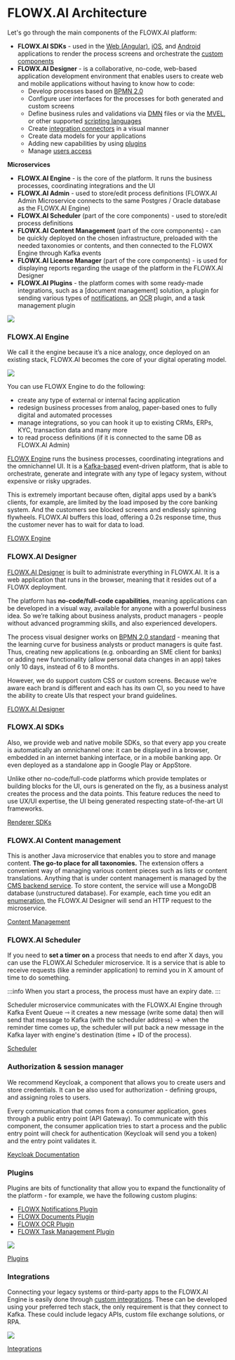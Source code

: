 # FLOWX.AI Architecture

Let's go through the main components of the FLOWX.AI platform:

* **FLOWX.AI SDKs** - used in the [Web (Angular)](../platform-deep-dive/core-components/renderer-sdks/angular-renderer.md), [iOS](../platform-deep-dive/core-components/renderer-sdks/ios-renderer.md), and [Android](../platform-deep-dive/core-components/renderer-sdks/android-renderer.md) applications to render the process screens and orchestrate the [custom components](../building-blocks/ui-designer/ui-component-types/root-components/custom.md)
* **FLOWX.AI Designer** - is a collaborative, no-code, web-based application development environment that enables users to create web and mobile applications without having to know how to code:
  * Develop processes based on [BPMN 2.0](./frameworks-and-standards/business-process-industry-standards/intro-to-bpmn)
  * Configure user interfaces for the processes for both generated and custom screens
  * Define business rules and validations via [DMN](./frameworks-and-standards/business-process-industry-standards/intro-to-dmn) files or via the [MVEL](./frameworks-and-standards/business-process-industry-standards/intro-to-mvel), or other supported [scripting languages](../building-blocks/supported-scripts)
  * Create [integration connectors](../platform-deep-dive/integrations) in a visual manner
  * Create data models for your applications
  * Adding new capabilities by using [plugins](../platform-deep-dive/plugins/plugins.md)
  * Manage [users access](../platform-deep-dive/user-roles-management/swimlanes.md)

**Microservices**

* **FLOWX.AI Engine** - is the core of the platform. It runs the business processes, coordinating integrations and the UI
* **FLOWX.AI Admin** - used to store/edit process definitions (FLOWX.AI Admin Microservice connects to the same Postgres / Oracle database as the FLOWX.AI Engine)
* **FLOWX.AI Scheduler** (part of the core components) - used to store/edit process definitions&#x20;
* **FLOWX.AI Content Management** (part of the core components) - can be quickly deployed on the chosen infrastructure, preloaded with the needed taxonomies or contents, and then connected to the FLOWX Engine through Kafka events
* **FLOWX.AI License Manager** (part of the core components) - is used for displaying reports regarding the usage of the platform in the FLOWX.AI Designer
* **FLOWX.AI Plugins** - the platform comes with some ready-made integrations, such as a [document management] solution, a plugin for sending various types of [notifications](../platform-deep-dive/plugins/custom-plugins/notifications-plugin/notifications-plugin.md), an [OCR](../platform-deep-dive/plugins/custom-plugins/ocr-plugin.md) plugin, and a task management plugin

![](https://s3.eu-west-1.amazonaws.com/docx.flowx.ai/3.1/architecture_diagram.png)

### FLOWX.AI Engine

We call it the engine because it’s a nice analogy, once deployed on an existing stack, FLOWX.AI becomes the core of your digital operating model.

![](https://s3.eu-west-1.amazonaws.com/docx.flowx.ai/3.1/engine_architecture.png)

You can use FLOWX Engine to do the following:

* create any type of external or internal facing application
* redesign business processes from analog, paper-based ones to fully digital and automated processes
* manage integrations, so you can hook it up to existing CRMs, ERPs, KYC, transaction data and many more
* to read process definitions (if it is connected to the same DB as FLOWX.AI Admin)

[FLOWX Engine](../platform-deep-dive/core-components/flowx-engine/flowx-engine.md) runs the business processes, coordinating integrations and the omnichannel UI. It is a [Kafka-based](./frameworks-and-standards/event-driven-architecture-frameworks/intro-to-kafka-concepts) event-driven platform, that is able to orchestrate, generate and integrate with any type of legacy system, without expensive or risky upgrades.&#x20;

This is extremely important because often, digital apps used by a bank’s clients, for example, are limited by the load imposed by the core banking system. And the customers see blocked screens and endlessly spinning flywheels. FLOWX.AI buffers this load, offering a 0.2s response time, thus the customer never has to wait for data to load.


[FLOWX Engine](../platform-deep-dive/core-components/flowx-engine/flowx-engine.md)


### FLOWX.AI Designer

[FLOWX.AI Designer](../flowx-designer/flowx-designer.md) is built to administrate everything in FLOWX.AI. It is a web application that runs in the browser, meaning that it resides out of a FLOWX deployment.

The platform has **no-code/full-code capabilities**, meaning applications can be developed in a visual way, available for anyone with a powerful business idea. So we’re talking about business analysts, product managers - people without advanced programming skills, and also experienced developers.

The process visual designer works on [BPMN 2.0 standard](../platform-overview/frameworks-and-standards/business-process-industry-standards/business-process-industry-standards.md) - meaning that the learning curve for business analysts or product managers is quite fast. Thus, creating new applications (e.g. onboarding an SME client for banks) or adding new functionality (allow personal data changes in an app) takes only 10 days, instead of 6 to 8 months.

However, we do support custom CSS or custom screens. Because we’re aware each brand is different and each has its own CI, so you need to have the ability to create UIs that respect your brand guidelines.


[FLOWX.AI Designer](../flowx-designer/flowx-designer.md)
 

### FLOWX.AI SDKs

Also, we provide web and native mobile SDKs, so that every app you create is automatically an omnichannel one: it can be displayed in a browser, embedded in an internet banking interface, or in a mobile banking app. Or even deployed as a standalone app in Google Play or AppStore.

Unlike other no-code/full-code platforms which provide templates or building blocks for the UI, ours is generated on the fly, as a business analyst creates the process and the data points. This feature reduces the need to use UX/UI expertise, the UI being generated respecting state-of-the-art UI frameworks.


[Renderer SDKs](../platform-deep-dive/core-components/renderer-sdks/angular-renderer.md)


### FLOWX.AI Content management

This is another Java microservice that enables you to store and manage content. **The go-to place for all taxonomies.** The extension offers a convenient way of managing various content pieces such as lists or content translations. Anything that is under content management is managed by the [CMS backend service](../platform-setup-guides/cms-setup-guide/cms-setup-guide.md). To store content, the service will use a MongoDB database (unstructured database). For example, each time you edit an [enumeration](../platform-deep-dive/core-components/core-extensions/content-management/enumerations.md), the FLOWX.AI Designer will send an HTTP request to the microservice.


[Content Management](../platform-deep-dive/core-components/core-extensions/content-management/content-management.md)


### FLOWX.AI Scheduler

If you need to **set a timer on** a process that needs to end after X days, you can use the FLOWX.AI Scheduler microservice. It is a service that is able to receive requests (like a reminder application) to remind you in X amount of time to do something.

:::info
When you start a process, the process must have an expiry date.
:::

Scheduler microservice communicates with the FLOWX.AI Engine through Kafka Event Queue ⇾ it creates a new message (write some data) then will send that message to Kafka (with the scheduler address) → when the reminder time comes up, the scheduler will put back a new message in the Kafka layer with engine's destination (time + ID of the process).


[Scheduler](../platform-deep-dive/core-components/core-extensions/scheduler.md)


### Authorization & session manager

We recommend Keycloak, a component that allows you to create users and store credentials. It can be also used for authorization - defining groups, and assigning roles to users.

Every communication that comes from a consumer application, goes through a public entry point (API Gateway). To communicate with this component, the consumer application tries to start a process and the public entry point will check for authentication (Keycloak will send you a token) and the entry point validates it.

[Keycloak Documentation](https://www.keycloak.org/documentation)


### Plugins

Plugins are bits of functionality that allow you to expand the functionality of the platform - for example, we have the following custom plugins:

* [FLOWX Notifications Plugin](../platform-deep-dive/plugins/custom-plugins/notifications-plugin/notifications-plugin.md)
* [FLOWX Documents Plugin](../platform-deep-dive/plugins/custom-plugins/documents-plugin/documents-plugin.md)
* [FLOWX OCR Plugin](../platform-deep-dive/plugins/custom-plugins/ocr-plugin.md)
* [FLOWX Task Management Plugin](../platform-deep-dive/plugins/custom-plugins/task-management/task-management.md)

![](https://s3.eu-west-1.amazonaws.com/docx.flowx.ai/3.1/plugins_architecture.png)

[Plugins](../platform-deep-dive/plugins/plugins.md)


### Integrations

Connecting your legacy systems or third-party apps to the FLOWX.AI Engine is easily done through [custom integrations](../platform-deep-dive/integrations/integrations.md). These can be developed using your preferred tech stack, the only requirement is that they connect to Kafka. These could include legacy APIs, custom file exchange solutions, or RPA.

![](https://s3.eu-west-1.amazonaws.com/docx.flowx.ai/3.1/integrations_architecture.png)


[Integrations](../platform-deep-dive/integrations/integrations.md)
